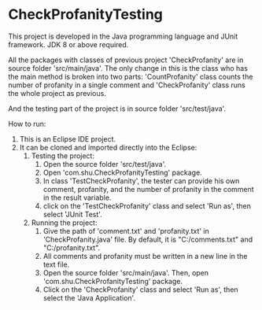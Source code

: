 # CheckProfanityTesting

This project is developed in the Java programming language and JUnit framework. JDK 8 or above required.

All the packages with classes of previous project 'CheckProfanity' are in source folder 'src/main/java'. The only change in this is the class who has the main method is broken into two parts: 'CountProfanity' class counts the number of profanity in a single comment and 'CheckProfanity' class runs the whole project as previous.

And the testing part of the project is in source folder 'src/test/java'.

How to run:
1. This is an Eclipse IDE project.
2. It can be cloned and imported directly into the Eclipse:
    1. Testing the project:
        1. Open the source folder 'src/test/java'.
        2. Open 'com.shu.CheckProfanityTesting' package.
        3. In class 'TestCheckProfanity', the tester can provide his own comment, profanity, and the number of profanity in the comment in the result variable.
        4. click on the 'TestCheckProfanity' class and select 'Run as', then select 'JUnit Test'.
    2. Running the project:
        1. Give the path of 'comment.txt' and 'profanity.txt' in 'CheckProfanity.java' file. By default, it is "C:/comments.txt" and "C:/profanity.txt".
        2. All comments and profanity must be written in a new line in the text file.
        3. Open the source folder 'src/main/java'. Then, open 'com.shu.CheckProfanityTesting' package.
        3. Click on the 'CheckProfanity' class and select 'Run as', then select the 'Java Application'.
